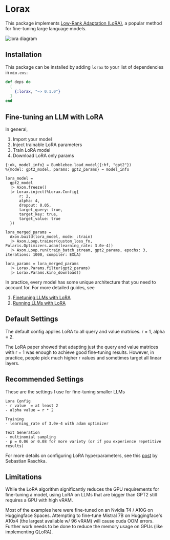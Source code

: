# Lorax

This package implements [Low-Rank Adaptation (LoRA)](https://arxiv.org/abs/2106.09685), a popular method for fine-tuning large language models.

![lora diagram](https://raw.githubusercontent.com/spawnfest/lorax/main/diagram.png)

## Installation

This package can be installed by adding `lorax` to your list of dependencies in `mix.exs`:

```elixir
def deps do
  [
    {:lorax, "~> 0.1.0"}
  ]
end
```

## Fine-tuning an LLM with LoRA

In general,

1. Import your model
2. Inject trainable LoRA parameters
3. Train LoRA model
4. Download LoRA only params

```
{:ok, model_info} = Bumblebee.load_model({:hf, "gpt2"})
%{model: gpt2_model, params: gpt2_params} = model_info

lora_model =
  gpt2_model
  |> Axon.freeze()
  |> Lorax.inject(%Lorax.Config{
      r: 2,
      alpha: 4,
      dropout: 0.05,
      target_query: true,
      target_key: true,
      target_value: true
  })

lora_merged_params =
  Axon.build(lora_model, mode: :train)
  |> Axon.Loop.trainer(custom_loss_fn, Polaris.Optimizers.adam(learning_rate: 3.0e-4))
  |> Axon.Loop.run(train_batch_stream, gpt2_params, epochs: 3, iterations: 1000, compiler: EXLA)

lora_params = lora_merged_params
  |> Lorax.Params.filter(gpt2_params)
  |> Lorax.Params.kino_download()
```

In practice, every model has some unique architecture that you need to account for.
For more detailed guides, see

1. [Finetuning LLMs with LoRA](finetuning_gpt_with_lora.livemd)
2. [Running LLMs with LoRA](running_gpt_with_lora.livemd)

## Default Settings

The default config applies LoRA to all query and value matrices. r = 1, alpha = 2.

The LoRA paper showed that adapting just the query and value matrices with r = 1 was enough to achieve good fine-tuning results. However, in practice, people pick much higher r values and sometimes target all linear layers. 

## Recommended Settings
These are the settings I use for fine-tuning smaller LLMs 

```
Lora Config
- r value  = at least 2
- alpha value = r * 2

Training
- learning_rate of 3.0e-4 with adam optimizer

Text Generation
- multinomial sampling
- p = 0.06 or 0.08 for more variety (or if you experience repetitive results)
```

For more details on configuring LoRA hyperparameters, see this [post](https://lightning.ai/pages/community/lora-insights/) by Sebastian Raschka.

## Limitations

While the LoRA algorithm significantly reduces the GPU requirements for fine-tuning a model, using LoRA on LLMs that are bigger than GPT2 still requires a GPU with high vRAM.

Most of the examples here were fine-tuned on an Nvidia T4 / A10G on Huggingface Spaces. Attempting to fine-tune Mistral 7B on Huggingface's A10x4 (the largest available w/ 96 vRAM) will cause cuda OOM errors. Further work needs to be done to reduce the memory usage on GPUs (like implementing QLoRA).
